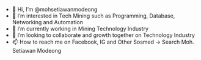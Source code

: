 - 👋 Hi, I’m @mohsetiawanmodeong
- 👀 I’m interested in Tech Mining such as Programming, Database, Networking and Automation
- 🌱 I’m currently working in Mining Technology Industry 
- 💞️ I’m looking to collaborate and growth together on Technology Industry 
- 📫 How to reach me on Facebook, IG and Other Sosmed -> Search Moh. Setiawan Modeong

<!---
mohsetiawanmodeong/mohsetiawanmodeong is a ✨ special ✨ repository because its `README.md` (this file) appears on your GitHub profile.
You can click the Preview link to take a look at your changes.
--->
